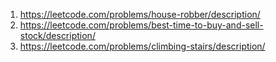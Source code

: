 1. https://leetcode.com/problems/house-robber/description/
2. https://leetcode.com/problems/best-time-to-buy-and-sell-stock/description/
3. https://leetcode.com/problems/climbing-stairs/description/
